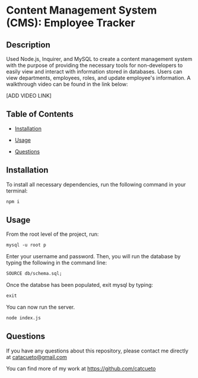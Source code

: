 # Content Management System (CMS): Employee Tracker

## Description

Used Node.js, Inquirer, and MySQL to create a content management system with the purpose of providing the necessary tools for non-developers to easily view and interact with information stored in databases. Users can view departments, employees, roles, and update employee's information. A walkthrough video can be found in the link below:

[ADD VIDEO LINK]

## Table of Contents

- [Installation](#installation)

- [Usage](#usage)

- [Questions](#questions)

## Installation

To install all necessary dependencies, run the following command in your terminal:

```md
npm i
```

## Usage

From the root level of the project, run:

```md
mysql -u root p
```

Enter your username and password. Then, you will run the database by typing the following in the command line:

```md
SOURCE db/schema.sql;
```

Once the databse has been populated, exit mysql by typing:

```md
exit
```

You can now run the server.

```md
node index.js
```

## Questions

If you have any questions about this repository, please contact me directly at catacueto@gmail.com

You can find more of my work at https://github.com/catcueto
